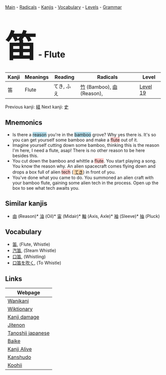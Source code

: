 <style> bigfont {font-size: 100px}</style>
[Main](../README.md) -
[Radicals](../radicals.md) -
[Kanjis](../kanjis.md) -
[Vocabulary](../vocabulary.md) -
[Levels](../levels.md) -
[Grammar](../grammar.md)
# <bigfont> 笛</bigfont> - Flute 

| Kanji | Meanings | Reading | Radicals | Level |
| --- | --- | --- | --- | --- |
| 笛 | Flute | てき, ふえ | [竹](../radicals/竹.md) (Bamboo), [由](../radicals/由.md) (Reason),  | [Level 19](../levels/wk_level19.md) |

Previous kanji: [経](経.md) Next kanji: [史](史.md) 

## Mnemonics
 * Is there a <span style="background-color:#ADD8E6"> reason</span> you're in the <span style="background-color:#ADD8E6"> bamboo</span> grove? Why yes there is. It's so you can get yourself some bamboo and make a <span style="background-color:#ffcccb"> flute</span> out of it.
* Imagine yourself cutting down some bamboo, thinking this is the reason I'm here, I need a flute, asap! There is no other reason to be here besides this.
* You cut down the bamboo and whittle a <span style="background-color:#ffcccb"> flute</span>. You start playing a song. You know the reason why. An alien spacecraft comes flying down and drops a box full of alien <span style="background-color:#ffcccb"> tech</span> (<span style="background-color:#fed8b1"> [てき](https://jisho.org/search/てき)</span>) in front of you. 
* You've done what you came to do. You summoned an alien craft with your bamboo flute, gaining some alien tech in the process. Open up the box to see what tech awaits you.


## Similar kanjis
 * [由](由.md) (Reason)* [油](油.md) (Oil)* [宙](宙.md) (Midair)* [軸](軸.md) (Axis, Axle)* [袖](袖.md) (Sleeve)* [抽](抽.md) (Pluck)


## Vocabulary
 * [笛](../vocabulary/笛.md), (Flute, Whistle)
* [汽笛](../vocabulary/笛.md), (Steam Whistle)
* [口笛](../vocabulary/笛.md), (Whistling)
* [口笛を吹く](../vocabulary/笛.md), (To Whistle)



## Links 

| Webpage |
| --- |
| [Wanikani          ](https://www.wanikani.com/kanji/笛) |
| [Wiktionary        ](https://en.wiktionary.org/wiki/笛) |
| [Kanji damage      ](http://www.kanjidamage.com/kanji/search?utf8=✓&q=笛) |
| [Jitenon           ](https://jitenon.com/kanji/笛) |
| [Tanoshii japanese ](https://www.tanoshiijapanese.com/dictionary/kanji.cfm?k=笛) |
| [Baike             ](https://baike.baidu.com/item/笛) |
| [Kanji Alive       ](https://app.kanjialive.com/笛) |
| [Kanshudo          ](https://www.kanshudo.com/searchmn?q=笛) |
| [Koohii            ](https://kanji.koohii.com/study/kanji/笛) |
